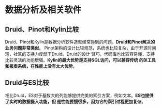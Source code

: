 数据分析及相关软件
================================================================================
## Druid、Pinot和Kylin比较
Druid、Pinot和Kylin是数据分析软件选型经常碰到的问题。**Druid和Pinot解决的业务问题非常类似**。
Pinot架构的设计比较规范，系统也比较复杂，由于开源时间短，社区的支持力度弱于Druid。Druid的设计
轻巧，代码库也比较容易懂，支持比较灵活的功能增强。**Kylin的最大优势是支持SQL访问，可以兼容传统
的BI工具和报表系统，在性能上没有太大优势**。

## Druid与ES比较
相比Druid，ES对于基数大的列能够提供完美的索引方案，例如文本。**ES也提供了实时的数据摄入功能，但
是性能要慢很多，因为它的索引过程更加复杂**。



